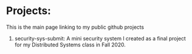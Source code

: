 # Projects:
This is the main page linking to my public github projects

1. security-sys-submit: A mini security system I created as a final project for my Distributed Systems class in Fall 2020.

